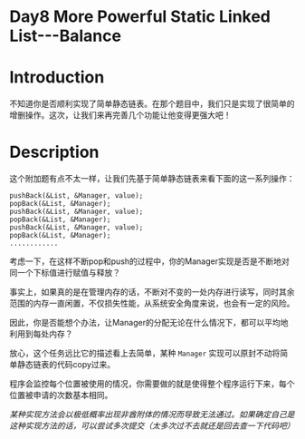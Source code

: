# Day8 More Powerful Static Linked List---Balance

# Introduction

不知道你是否顺利实现了简单静态链表。在那个题目中，我们只是实现了很简单的增删操作。这次，让我们来再完善几个功能让他变得更强大吧！

# Description

这个附加题有点不太一样，让我们先基于简单静态链表来看下面的这一系列操作：

```
pushBack(&List, &Manager, value);
popBack(&List, &Manager);
pushBack(&List, &Manager, value);
popBack(&List, &Manager);
pushBack(&List, &Manager, value);
popBack(&List, &Manager);
............
```

考虑一下，在这样不断pop和push的过程中，你的Manager实现是否是不断地对同一个下标值进行赋值与释放？

事实上，如果真的是在管理内存的话，不断对不变的一处内存进行读写，同时其余范围的内存一直闲置，不仅损失性能，从系统安全角度来说，也会有一定的风险。

因此，你是否能想个办法，让Manager的分配无论在什么情况下，都可以平均地利用到每处内存？

放心，这个任务远比它的描述看上去简单，某种 ```Manager``` 实现可以原封不动将简单静态链表的代码copy过来。

程序会监控每个位置被使用的情况，你需要做的就是使得整个程序运行下来，每个位置被申请的次数基本相同。

*某种实现方法会以极低概率出现非酋附体的情况而导致无法通过。如果确定自己是这种实现方法的话，可以尝试多次提交（太多次过不去就还是回去查一下代码吧）*

